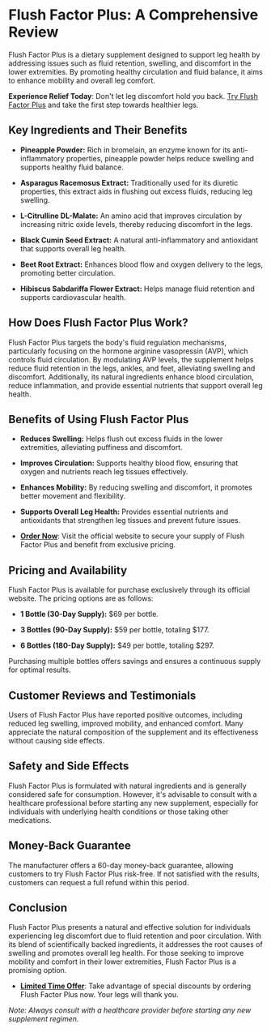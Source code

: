 # Flush Factor Plus: A Comprehensive Review

Flush Factor Plus is a dietary supplement designed to support leg health by addressing issues such as fluid retention, swelling, and discomfort in the lower extremities. By promoting healthy circulation and fluid balance, it aims to enhance mobility and overall leg comfort.

**Experience Relief Today**: Don't let leg discomfort hold you back. [Try Flush Factor Plus](https://theflushfactorplus.com/start/index.php?aff_id=4639&subid=gorganic) and take the first step towards healthier legs.
## Key Ingredients and Their Benefits

- **Pineapple Powder:** Rich in bromelain, an enzyme known for its anti-inflammatory properties, pineapple powder helps reduce swelling and supports healthy fluid balance.

- **Asparagus Racemosus Extract:** Traditionally used for its diuretic properties, this extract aids in flushing out excess fluids, reducing leg swelling.

- **L-Citrulline DL-Malate:** An amino acid that improves circulation by increasing nitric oxide levels, thereby reducing discomfort in the legs.

- **Black Cumin Seed Extract:** A natural anti-inflammatory and antioxidant that supports overall leg health.

- **Beet Root Extract:** Enhances blood flow and oxygen delivery to the legs, promoting better circulation.

- **Hibiscus Sabdariffa Flower Extract:** Helps manage fluid retention and supports cardiovascular health.

## How Does Flush Factor Plus Work?

Flush Factor Plus targets the body's fluid regulation mechanisms, particularly focusing on the hormone arginine vasopressin (AVP), which controls fluid circulation. By modulating AVP levels, the supplement helps reduce fluid retention in the legs, ankles, and feet, alleviating swelling and discomfort. Additionally, its natural ingredients enhance blood circulation, reduce inflammation, and provide essential nutrients that support overall leg health.

## Benefits of Using Flush Factor Plus

- **Reduces Swelling:** Helps flush out excess fluids in the lower extremities, alleviating puffiness and discomfort.

- **Improves Circulation:** Supports healthy blood flow, ensuring that oxygen and nutrients reach leg tissues effectively.

- **Enhances Mobility:** By reducing swelling and discomfort, it promotes better movement and flexibility.

- **Supports Overall Leg Health:** Provides essential nutrients and antioxidants that strengthen leg tissues and prevent future issues.

- **[Order Now](https://theflushfactorplus.com/start/index.php?aff_id=4639&subid=gorganic)**: Visit the official website to secure your supply of Flush Factor Plus and benefit from exclusive pricing.

## Pricing and Availability

Flush Factor Plus is available for purchase exclusively through its official website. The pricing options are as follows:

- **1 Bottle (30-Day Supply):** $69 per bottle.

- **3 Bottles (90-Day Supply):** $59 per bottle, totaling $177.

- **6 Bottles (180-Day Supply):** $49 per bottle, totaling $297.

Purchasing multiple bottles offers savings and ensures a continuous supply for optimal results.

## Customer Reviews and Testimonials

Users of Flush Factor Plus have reported positive outcomes, including reduced leg swelling, improved mobility, and enhanced comfort. Many appreciate the natural composition of the supplement and its effectiveness without causing side effects.

## Safety and Side Effects

Flush Factor Plus is formulated with natural ingredients and is generally considered safe for consumption. However, it's advisable to consult with a healthcare professional before starting any new supplement, especially for individuals with underlying health conditions or those taking other medications.

## Money-Back Guarantee

The manufacturer offers a 60-day money-back guarantee, allowing customers to try Flush Factor Plus risk-free. If not satisfied with the results, customers can request a full refund within this period.

## Conclusion

Flush Factor Plus presents a natural and effective solution for individuals experiencing leg discomfort due to fluid retention and poor circulation. With its blend of scientifically backed ingredients, it addresses the root causes of swelling and promotes overall leg health. For those seeking to improve mobility and comfort in their lower extremities, Flush Factor Plus is a promising option.

- **[Limited Time Offer](https://theflushfactorplus.com/start/index.php?aff_id=4639&subid=gorganic)**: Take advantage of special discounts by ordering Flush Factor Plus now. Your legs will thank you.


*Note: Always consult with a healthcare provider before starting any new supplement regimen.*

